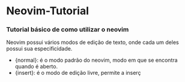 # Neovim-Tutorial
### Tutorial básico de como utilizar o neovim

Neovim possui vários modos de edição de texto, onde cada um deles possui sua especificidade.

* {normal}: é o modo padrão do neovim, modo em que se encontra quando é aberto.
* {insert}: é o modo de edição livre, permite a inserç

